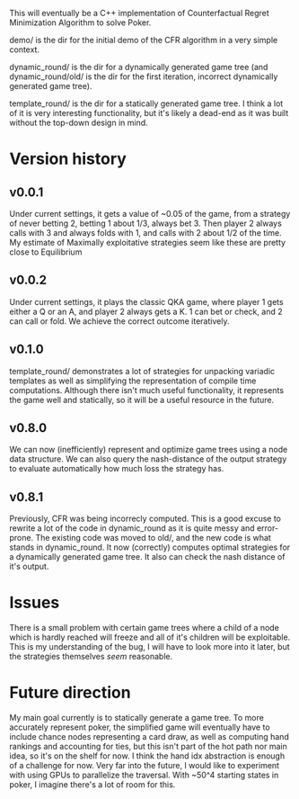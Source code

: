 This will eventually be a C++ implementation of Counterfactual Regret Minimization Algorithm to solve Poker.

demo/ is the dir for the initial demo of the CFR algorithm in a very simple context.

dynamic_round/ is the dir for a dynamically generated game tree (and dynamic_round/old/ is the dir for the first iteration, incorrect dynamically generated game tree).

template_round/ is the dir for a statically generated game tree. I think a lot of it is very interesting functionality, but it's likely a dead-end as it was built without the top-down design in mind.

# Version history

## v0.0.1
Under current settings, it gets a value of ~0.05 of the game, from a strategy of 
never betting 2, betting 1 about 1/3, always bet 3. Then player 2 always calls with 3
and always folds with 1, and calls with 2 about 1/2 of the time.
My estimate of Maximally exploitative strategies seem like these are pretty close to Equilibrium

## v0.0.2
Under current settings, it plays the classic QKA game, where player 1 gets either a Q or an A,
and player 2 always gets a K. 1 can bet or check, and 2 can call or fold. We achieve the correct
outcome iteratively.

## v0.1.0
template_round/ demonstrates a lot of strategies for unpacking variadic templates as well as simplifying the representation of compile time computations. Although there isn't much useful functionality, it represents the game well and statically, so it will be a useful resource in the future.

## v0.8.0
We can now (inefficiently) represent and optimize game trees using a node data structure. We can also query the nash-distance of the output strategy to evaluate automatically how much loss the strategy has.

## v0.8.1
Previously, CFR was being incorrecly computed. This is a good excuse to rewrite a lot of the code in dynamic_round as it is quite messy and error-prone. The existing code was moved to old/, and the new code is what stands in dynamic_round. It now (correctly) computes optimal strategies for a dynamically generated game tree. It also can check the nash distance of it's output. 

# Issues
There is a small problem with certain game trees where a child of a node which is hardly reached will freeze and all of it's children will be exploitable. This is my understanding of the bug, I will have to look more into it later, but the strategies themselves *seem* reasonable.

# Future direction
My main goal currently is to statically generate a game tree. To more accurately represent poker, the simplified game will eventually have to include chance nodes representing a card draw, as well as computing hand rankings and accounting for ties, but this isn't part of the hot path nor main idea, so it's on the shelf for now. I think the hand idx abstraction is enough of a challenge for now.
Very far into the future, I would like to experiment with using GPUs to parallelize the traversal. With ~50^4 starting states in poker, I imagine there's a lot of room for this.
